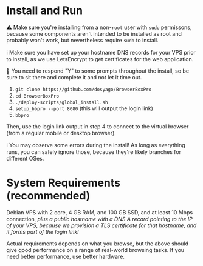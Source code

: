 # Install and Run

:warning: Make sure you're installing from a non-`root` user with `sudo` permissons, because some components aren't intended to be installed as root and probably won't work, but nevertheless require `sudo` to install.

ℹ️ Make sure you have set up your hostname DNS records for your VPS prior to install, as we use LetsEncrypt to get certificates for the web application.

🥇 You need to respond "Y" to some prompts throughout the install, so be sure to sit there and complete it and not let it time out.


1. `git clone https://github.com/dosyago/BrowserBoxPro`
2. `cd BrowserBoxPro`
3. `./deploy-scripts/global_install.sh`
4. `setup_bbpro --port 8080` (this will output the login link)
5. `bbpro`

Then, use the login link output in step 4 to connect to the virtual browser (from a regular mobile or desktop browser). 

ℹ️ You may observe some errors during the install! As long as everything runs, you can safely ignore those, because they're likely branches for different OSes. 

# System Requirements (recommended)

Debian VPS with 2 core, 4 GB RAM, and 100 GB SSD, and at least 10 Mbps connection, *plus a public hostname with a DNS A record pointing to the IP of your VPS, because we provision a TLS certificate for that hostname, and it forms part of the login link!*

Actual requirements depends on what you browse, but the above should give good performance on a range of real-world browsing tasks. If you need better performance, use better hardware.



